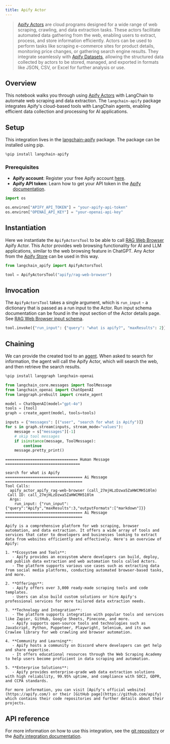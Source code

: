 ```yaml
---
title: Apify Actor
---
```


>[Apify Actors](https://docs.apify.com/platform/actors) are cloud programs designed for a wide range of web scraping, crawling, and data extraction tasks. These actors facilitate automated data gathering from the web, enabling users to extract, process, and store information efficiently. Actors can be used to perform tasks like scraping e-commerce sites for product details, monitoring price changes, or gathering search engine results. They integrate seamlessly with [Apify Datasets](https://docs.apify.com/platform/storage/dataset), allowing the structured data collected by actors to be stored, managed, and exported in formats like JSON, CSV, or Excel for further analysis or use.

## Overview

This notebook walks you through using [Apify Actors](https://docs.apify.com/platform/actors) with LangChain to automate web scraping and data extraction. The `langchain-apify` package integrates Apify's cloud-based tools with LangChain agents, enabling efficient data collection and processing for AI applications.



## Setup

This integration lives in the [langchain-apify](https://pypi.org/project/langchain-apify/) package. The package can be installed using pip.



```python
%pip install langchain-apify
```

### Prerequisites

- **Apify account**: Register your free Apify account [here](https://console.apify.com/sign-up).
- **Apify API token**: Learn how to get your API token in the [Apify documentation](https://docs.apify.com/platform/integrations/api).


```python
import os

os.environ["APIFY_API_TOKEN"] = "your-apify-api-token"
os.environ["OPENAI_API_KEY"] = "your-openai-api-key"
```

## Instantiation

Here we instantiate the `ApifyActorsTool` to be able to call [RAG Web Browser](https://apify.com/apify/rag-web-browser) Apify Actor. This Actor provides web browsing functionality for AI and LLM applications, similar to the web browsing feature in ChatGPT. Any Actor from the [Apify Store](https://apify.com/store) can be used in this way.


```python
from langchain_apify import ApifyActorsTool

tool = ApifyActorsTool("apify/rag-web-browser")
```

## Invocation

The `ApifyActorsTool` takes a single argument, which is `run_input` - a dictionary that is passed as a run input to the Actor. Run input schema documentation can be found in the input section of the Actor details page. See [RAG Web Browser input schema](https://apify.com/apify/rag-web-browser/input-schema).




```python
tool.invoke({"run_input": {"query": "what is apify?", "maxResults": 2}})
```

## Chaining

We can provide the created tool to an [agent](https://python.langchain.com/docs/tutorials/agents/). When asked to search for information, the agent will call the Apify Actor, which will search the web, and then retrieve the search results.




```python
%pip install langgraph langchain-openai
```


```python
from langchain_core.messages import ToolMessage
from langchain_openai import ChatOpenAI
from langgraph.prebuilt import create_agent

model = ChatOpenAI(model="gpt-4o")
tools = [tool]
graph = create_agent(model, tools=tools)
```


```python
inputs = {"messages": [("user", "search for what is Apify")]}
for s in graph.stream(inputs, stream_mode="values"):
    message = s["messages"][-1]
    # skip tool messages
    if isinstance(message, ToolMessage):
        continue
    message.pretty_print()
```
```output
================================ Human Message =================================

search for what is Apify
================================== Ai Message ==================================
Tool Calls:
  apify_actor_apify_rag-web-browser (call_27mjHLzDzwa5ZaHWCMH510lm)
 Call ID: call_27mjHLzDzwa5ZaHWCMH510lm
  Args:
    run_input: {"run_input":{"query":"Apify","maxResults":3,"outputFormats":["markdown"]}}
================================== Ai Message ==================================

Apify is a comprehensive platform for web scraping, browser automation, and data extraction. It offers a wide array of tools and services that cater to developers and businesses looking to extract data from websites efficiently and effectively. Here's an overview of Apify:

1. **Ecosystem and Tools**:
   - Apify provides an ecosystem where developers can build, deploy, and publish data extraction and web automation tools called Actors.
   - The platform supports various use cases such as extracting data from social media platforms, conducting automated browser-based tasks, and more.

2. **Offerings**:
   - Apify offers over 3,000 ready-made scraping tools and code templates.
   - Users can also build custom solutions or hire Apify's professional services for more tailored data extraction needs.

3. **Technology and Integration**:
   - The platform supports integration with popular tools and services like Zapier, GitHub, Google Sheets, Pinecone, and more.
   - Apify supports open-source tools and technologies such as JavaScript, Python, Puppeteer, Playwright, Selenium, and its own Crawlee library for web crawling and browser automation.

4. **Community and Learning**:
   - Apify hosts a community on Discord where developers can get help and share expertise.
   - It offers educational resources through the Web Scraping Academy to help users become proficient in data scraping and automation.

5. **Enterprise Solutions**:
   - Apify provides enterprise-grade web data extraction solutions with high reliability, 99.95% uptime, and compliance with SOC2, GDPR, and CCPA standards.

For more information, you can visit [Apify's official website](https://apify.com/) or their [GitHub page](https://github.com/apify) which contains their code repositories and further details about their projects.
```
## API reference

For more information on how to use this integration, see the [git repository](https://github.com/apify/langchain-apify) or the [Apify integration documentation](https://docs.apify.com/platform/integrations/langgraph).


```python

```
